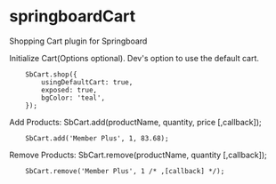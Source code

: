 # springboardCart  
Shopping Cart plugin for Springboard  

Initialize Cart(Options optional). Dev's option to use the default cart.
```
	SbCart.shop({
		usingDefaultCart: true,
		exposed: true,
		bgColor: 'teal', 
	});
```

Add Products: SbCart.add(productName, quantity, price [,callback]);
```
	SbCart.add('Member Plus', 1, 83.68);
```
Remove Products: SbCart.remove(productName, quantity [,callback]);
```
	SbCart.remove('Member Plus', 1 /* ,[callback] */);
```	
